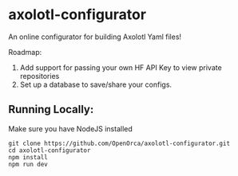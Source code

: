 # axolotl-configurator

An online configurator for building Axolotl Yaml files!

Roadmap:
1. Add support for passing your own HF API Key to view private repositories
2. Set up a database to save/share your configs.

## Running Locally:
Make sure you have NodeJS installed
```
git clone https://github.com/OpenOrca/axolotl-configurator.git
cd axolotl-configurator
npm install
npm run dev
```
